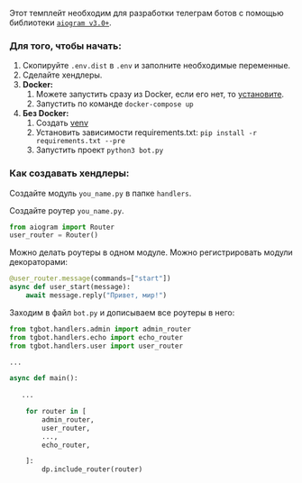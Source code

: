 Этот темплейт необходим для разработки телеграм ботов с помощью библиотеки [`aiogram v3.0+`](https://github.com/aiogram/aiogram/tree/dev-3.x).

### Для того, чтобы начать:
1. Скопируйте `.env.dist` в `.env` и заполните необходимые переменные.
2. Сделайте хендлеры.
3. **Docker:**
   1. Можете запустить сразу из Docker, если его нет, то [установите](https://docs.docker.com/get-docker/).
   2. Запустить по команде `docker-compose up`
4. **Без Docker:**
   1. Создать [venv](https://docs.python.org/3/library/venv.html)
   2. Установить зависимости requirements.txt: `pip install -r requirements.txt --pre`
   3. Запустить проект `python3 bot.py`


### Как создавать хендлеры:
Создайте модуль `you_name.py` в папке `handlers`.

Создайте роутер `you_name.py`.
```python
from aiogram import Router
user_router = Router()
```
Можно делать роутеры в одном модуле.
Можно регистрировать модули декораторами:
```python
@user_router.message(commands=["start"])
async def user_start(message):
    await message.reply("Привет, мир!")
```

Заходим в файл `bot.py` и дописываем все роутеры в него:
```python
from tgbot.handlers.admin import admin_router
from tgbot.handlers.echo import echo_router
from tgbot.handlers.user import user_router

...

async def main():
   
   ...

    for router in [
        admin_router,
        user_router,
        ...,
        echo_router,

    ]:
        dp.include_router(router)
```
